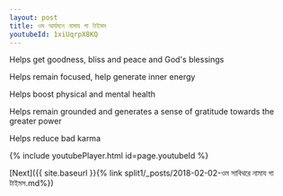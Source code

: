 ```yaml
---
layout: post
title: ওম আর্যমনে নামায গা টাইমস
youtubeId: 1xiUqrpX8KQ
---
```

 
 
Helps get goodness, bliss and peace and God's blessings
 
Helps remain focused, help generate inner energy 
 
Helps boost physical and mental health 
 
Helps remain grounded and generates a sense of gratitude towards the greater power 
 
Helps reduce bad karma
 
 
 
 


{% include youtubePlayer.html id=page.youtubeId %}
 
[Next]({{ site.baseurl }}{% link  split1/_posts/2018-02-02-ওম সাবিথরে নামায গা টাইমস.md%})
 
